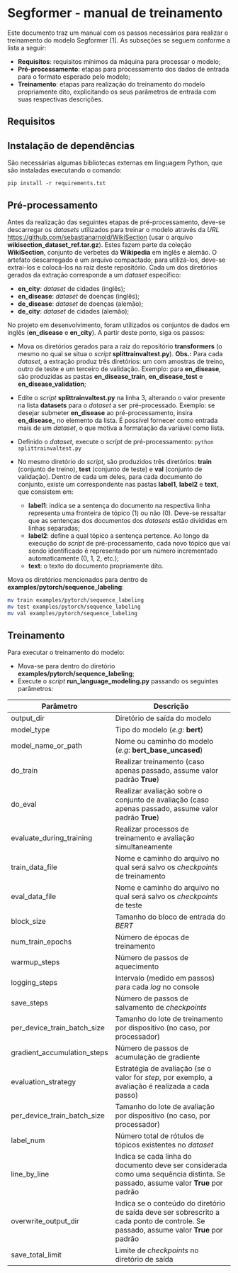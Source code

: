 # Segformer - manual de treinamento

Este documento traz um manual com os passos necessários para realizar o treinamento do modelo Segformer [1]. As subseções se seguem conforme a lista a seguir:

- **Requisitos**: requisitos mínimos da máquina para processar o modelo;
- **Pré-processamento**: etapas para processamento dos dados de entrada para o formato esperado pelo modelo;
- **Treinamento**: etapas para realização do treinamento do modelo propriamente dito, explicitando os seus parâmetros de entrada com suas respectivas descrições.

## Requisitos

## Instalação de dependências
São necessárias algumas bibliotecas externas em linguagem Python, que são instaladas executando o comando:

`pip install -r requirements.txt`

## Pré-processamento

Antes da realização das seguintes etapas de pré-processamento, deve-se descarregar os *datasets* utilizados para treinar o modelo através da *URL* https://github.com/sebastianarnold/WikiSection (usar o arquivo **wikisection_dataset_ref.tar.gz**). Estes fazem parte da coleção **WikiSection**, conjunto de verbetes da **Wikipedia** em inglês e alemão. O artefato descarregado é um arquivo compactado; para utilizá-los, deve-se extrai-los e colocá-los na raiz deste repositório. Cada um dos diretórios gerados da extração corresponde a um *dataset* específico:

- **en_city**: *dataset* de cidades (inglês);
- **en_disease**: *dataset* de doenças (inglês);
- **de_disease**: *dataset* de doenças (alemão);
- **de_city**: *dataset* de cidades (alemão);

No projeto em desenvolvimento, foram utilizados os conjuntos de dados em inglês (**en_disease** e **en_city**). A partir deste ponto, siga os passos:

- Mova os diretórios gerados para a raiz do repositório **transformers** (o mesmo no qual se situa o *script* **splittrainvaltest.py**). **Obs.:** Para cada *dataset*, a extração produz três diretórios: um com amostras de treino, outro de teste e um terceiro de validação. Exemplo: para **en_disease**, são produzidas as pastas **en_disease_train**, **en_disease_test** e **en_disease_validation**;

- Edite o *script* **splittrainvaltest.py** na linha 3, alterando o valor presente na lista **datasets** para o *dataset* a ser pré-processado. Exemplo: se desejar submeter **en_disease** ao pré-processamento, insira **en_disease_** no elemento da lista. É possível fornecer como entrada mais de um *dataset*, o que motiva a formatação da variável como lista.

- Definido o *dataset*, execute o *script* de pré-processamento:
`python splittrainvaltest.py`

- No mesmo diretório do *script*, são produzidos três diretórios: **train** (conjunto de treino), **test** (conjunto de teste) e **val** (conjunto de validação). Dentro de cada um deles, para cada documento do conjunto, existe um correspondente nas pastas **label1**, **label2** e **text**, que consistem em:

    - **label1**: indica se a sentença do documento na respectiva linha representa uma fronteira de tópico (1) ou não (0). Deve-se ressaltar que as sentenças dos documentos dos *datasets* estão divididas em linhas separadas;
    - **label2**: define a qual tópico a sentença pertence. Ao longo da execução do *script* de pré-processamento, cada novo tópico que vai sendo identificado é representado por um número incrementado automaticamente (0, 1, 2, etc.);
    - **text**: o texto do documento propriamente dito.

Mova os diretórios mencionados para dentro de **examples/pytorch/sequence_labeling**:

```bash
mv train examples/pytorch/sequence_labeling
mv test examples/pytorch/sequence_labeling
mv val examples/pytorch/sequence_labeling
```

## Treinamento

Para executar o treinamento do modelo:

- Mova-se para dentro do diretório **examples/pytorch/sequence_labeling**;
- Execute o *script* **run_language_modeling.py** passando os seguintes parâmetros:

| Parâmetro | Descrição |
|-------------|---------------|
| output_dir | Diretório de saída do modelo |
| model_type | Tipo do modelo (*e.g*: **bert**) |
| model_name_or_path | Nome ou caminho do modelo (*e.g*: **bert_base_uncased**) |
| do_train | Realizar treinamento (caso apenas passado, assume valor padrão **True**) |
| do_eval | Realizar avaliação sobre o conjunto de avaliação (caso apenas passado, assume valor padrão **True**) |
| evaluate_during_training | Realizar processos de treinamento e avaliação simultaneamente |
| train_data_file | Nome e caminho do arquivo no qual será salvo os *checkpoints* de treinamento |
| eval_data_file | Nome e caminho do arquivo no qual será salvo os *checkpoints* de teste |
| block_size | Tamanho do bloco de entrada do *BERT* |
| num_train_epochs | Número de épocas de treinamento |
| warmup_steps | Número de passos de aquecimento |
| logging_steps | Intervalo (medido em passos) para cada *log* no console |
| save_steps | Número de passos de salvamento de *checkpoints* |
| per_device_train_batch_size | Tamanho do lote de treinamento por dispositivo (no caso, por processador) |
| gradient_accumulation_steps | Número de passos de acumulação de gradiente |
| evaluation_strategy | Estratégia de avaliação (se o valor for *step*, por exemplo, a avaliação é realizada a cada passo) |
| per_device_train_batch_size | Tamanho do lote de avaliação por dispositivo (no caso, por processador) |
| label_num | Número total de rótulos de tópicos existentes no *dataset* |
| line_by_line | Indica se cada linha do documento deve ser considerada como uma sequência distinta. Se passado, assume valor **True** por padrão |
| overwrite_output_dir | Indica se o conteúdo do diretório de saída deve ser sobrescrito a cada ponto de controle. Se passado, assume valor **True** por padrão |
| save_total_limit | Limite de *checkpoints* no diretório de saída |
